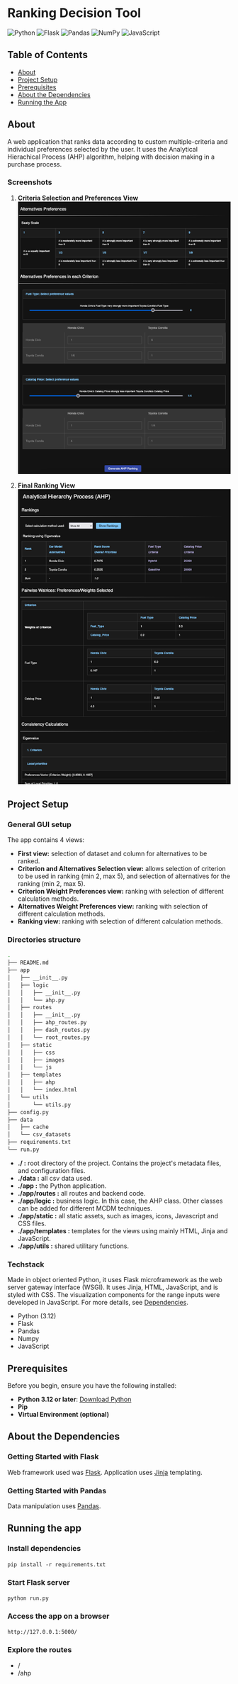 # Ranking Decision Tool
![Python](https://img.shields.io/badge/python-%23F0F0F0?style=for-the-badge&logo=data%3Aimage%2Fpng%3Bbase64%2CiVBORw0KGgoAAAANSUhEUgAAADAAAAAwCAYAAABXAvmHAAAACXBIWXMAAAsTAAALEwEAmpwYAAADGUlEQVR4nO2YPWgUQRTHZ2dzM5dYaCFBAiaFNkZRBMUuiI0fRdBCwSZFolj4kWCSmRMJhyksBJVgI2qhhYIpFEREczPZmUSDSBo%2FkIAERWMnETQmSDRPdm89g4TczCXrXnD%2F8Jpr9vfb92Z25hBKkiRJEoTAQTy3GWcEd7i8i7l4hZkYx0x%2Bx1xMYi4%2BYCaeOlxecrncgbJZXD5vrUNsDIC5BNNyuHiITnor40ZHKHuvCjM5ZgNfKCaHYu%2BEy%2Fp3lgQflpvJ7YpVAHPZHL7NMXRK1COeq8VcvrAYpe54BZhoy4PIa39%2Bk13mAvJiWQgUOtAu6%2Bw6IMtEoMRyEoGYu%2BSEHQBN2kBTmFVToOkzUGTfUhWAoBSdAU0Plf70jLfW4fJy%2BKWdWMi8lySgg%2FoKMl1nze52ykbM5LfFhi5BAEDRs3b0%2Be1w0d%2F4HALnzQTIqBW%2Fw0VP1PBBMXEsEFDk9LwCfnlVq4wFMBNvohcQn1H7o%2Bp8B%2BjtogKK7DGjb%2FVWYC5mIhaY8A%2BCyId%2Fsqw6WKjFBVrNBHhuezTjIn9iJt87TF5FHXLN78eBpreKwufrjNn4ZORBy1EYwVw2oc6%2BmuBmZhgAhEHRC4bw%2Fk50zkyAi6Pmu4i4iY4%2FoKbQhZFRqQOg6LAxfH6EuJkAEy2GW2A%2FynoVAdTjyhrQtAc0eQua%2FrAC06YC6SYjAbdT7DWZZ8T61gXwXsUW0ORTJNB6Vg2mNpn1mMn1BgJDeXiUBk3eRQ6v6CQMo5SZwP5et9hX2OHiSiCgSGPk8DqoO8gmDhPS6AyjyIl%2FAD%2Ftj6mVAGbiiJFAsTPMYsAr2oysw3PL5%2Fu%2FJ2KBKdD0NShy3XzhzhGXid2YiemSBRSN98IehMsGf7%2F%2F%2B16wdASKZMEjpGKW%2FM8EyBgMkHrQ6dWg6POlJ6BI4e9H0KSrTARoi4XAR%2FBSG2AwXQuavgwFuuMVCEZiAWvAo4djFTC%2Bz869gL9YXdQjExhGVaDJDTt4Mgo63YDKKaAqtvrXPlBEh0fsifAsMw6KjoCi90GRLAxUboNe5MbNmyRJElQe%2BQWgfIcmva%2Bj%2BwAAAABJRU5ErkJggg%3D%3D)
![Flask](https://img.shields.io/badge/flask-%232BAED5?style=for-the-badge&logo=flask)
![Pandas](https://img.shields.io/badge/pandas-%23150458?style=for-the-badge&logo=pandas)
![NumPy](https://img.shields.io/badge/numpy-%23013243.svg?style=for-the-badge&logo=numpy&logoColor=white)
![JavaScript](https://img.shields.io/badge/javascript-%23323330.svg?style=for-the-badge&logo=javascript&logoColor=%23F7DF1E)

## Table of Contents
 - [About](#about)
 - [Project Setup](#project-setup)
 - [Prerequisites](#prerequisites)
 - [About the Dependencies](#about-the-dependencies)
 - [Running the App](#running-the-app)

## About
 A web application that ranks data according to custom multiple-criteria and individual preferences selected by the user. It uses the Analytical Hierachical Process (AHP) algorithm, helping with decision making in a purchase process.

### Screenshots

1. **Criteria Selection and Preferences View**  
   <img width="500" alt="Criterion Selection" src="https://github.com/hiranobyrne/ranking-decision-tool/blob/ed7c37f4526409366a0c3d92d8a99547ac18dd82/assets/alternatives_preferences_screen.png?raw=true">

2. **Final Ranking View**  
   <img width="500" alt="Ranking View" src="https://github.com/hiranobyrne/ranking-decision-tool/blob/9cf4f44252b94a0d5de5e0149302929c991820c3/assets/ranking_screen.png?raw=true">


## Project Setup

### General GUI setup
 The app contains 4 views:
 - **First view:** selection of dataset and column for alternatives to be ranked.
 - **Criterion and Alternatives Selection view:** allows selection of criterion to be used in ranking (min 2, max 5), and selection of alternatives for the ranking (min 2, max 5). 
 - **Criterion Weight Preferences view:** ranking with selection of different calculation methods.
 - **Alternatives Weight Preferences view:** ranking with selection of different calculation methods.
 - **Ranking view:** ranking with selection of different calculation methods.

### Directories structure
```bash
.
├── README.md
├── app
│   ├── __init__.py
│   ├── logic
│   │   ├── __init__.py
│   │   └── ahp.py
│   ├── routes
│   │   ├── __init__.py
│   │   ├── ahp_routes.py
│   │   ├── dash_routes.py
│   │   └── root_routes.py
│   ├── static
│   │   ├── css
│   │   ├── images
│   │   └── js
│   ├── templates
│   │   ├── ahp
│   │   └── index.html
│   └── utils
│       └── utils.py
├── config.py
├── data
│   ├── cache
│   └── csv_datasets
├── requirements.txt
└── run.py
```
 - **./ :** root directory of the project. Contains the project's metadata files, and configuration files.
 - **./data :** all csv data used.
 - **./app :** the Python application.
 - **./app/routes :** all routes and backend code.
 - **./app/logic :** business logic. In this case, the AHP class. Other classes can be added for different MCDM techniques.
 - **./app/static :** all static assets, such as images, icons, Javascript and CSS files.
 - **./app/templates :** templates for the views using mainly HTML, Jinja and JavaScript.
 - **./app/utils :** shared utilitary functions.

### Techstack
 Made in object oriented Python, it uses Flask microframework as the web server gateway interface (WSGI). It uses Jinja, HTML, JavaScript, and is styled with CSS. The visualization components for the range inputs were developed in JavaScript. For more details, see [Dependencies](#dependencies).
 
 - Python (3.12)
 - Flask
 - Pandas
 - Numpy
 - JavaScript

## Prerequisites

Before you begin, ensure you have the following installed:

- **Python 3.12 or later**: [Download Python](https://www.python.org/downloads/)
- **Pip**
- **Virtual Environment (optional)**

## About the Dependencies

### Getting Started with Flask
Web framework used was [Flask](https://flask.palletsprojects.com/en/3.0.x/installation/#install-flask). Application uses [Jinja](https://jinja.palletsprojects.com/en/3.1.x/intro/#installation) templating.

### Getting Started with Pandas
Data manipulation uses [Pandas](https://pandas.pydata.org/getting_started.html).

## Running the app
### Install dependencies
```pip install -r requirements.txt```

### Start Flask server
```python run.py```

### Access the app on a browser
```http://127.0.0.1:5000/```

### Explore the routes
+ /
+ /ahp


